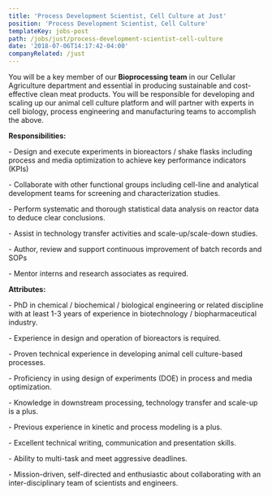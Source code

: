 ```yaml
---
title: 'Process Development Scientist, Cell Culture at Just'
position: 'Process Development Scientist, Cell Culture'
templateKey: jobs-post
path: /jobs/just/process-development-scientist-cell-culture
date: '2018-07-06T14:17:42-04:00'
companyRelated: /just
---
```

You will be a key member of our **Bioprocessing team** in our Cellular Agriculture department and essential in producing sustainable and cost-effective clean meat products. You will be responsible for developing and scaling up our animal cell culture platform and will partner with experts in cell biology, process engineering and manufacturing teams to accomplish the above.



**Responsibilities:**

\- Design and execute experiments in bioreactors / shake flasks including process and media optimization to achieve key performance indicators (KPIs)

\- Collaborate with other functional groups including cell-line and analytical development teams for screening and characterization studies.

\- Perform systematic and thorough statistical data analysis on reactor data to deduce clear conclusions.

\- Assist in technology transfer activities and scale-up/scale-down studies.

\- Author, review and support continuous improvement of batch records and SOPs

\- Mentor interns and research associates as required.



**Attributes:**

\- PhD in chemical / biochemical / biological engineering or related discipline with at least 1-3 years of experience in biotechnology / biopharmaceutical industry.

\- Experience in design and operation of bioreactors is required.

\- Proven technical experience in developing animal cell culture-based processes.

\- Proficiency in using design of experiments (DOE) in process and media optimization.

\- Knowledge in downstream processing, technology transfer and scale-up is a plus.

\- Previous experience in kinetic and process modeling is a plus.

\- Excellent technical writing, communication and presentation skills.

\- Ability to multi-task and meet aggressive deadlines.

\- Mission-driven, self-directed and enthusiastic about collaborating with an inter-disciplinary team of scientists and engineers.
